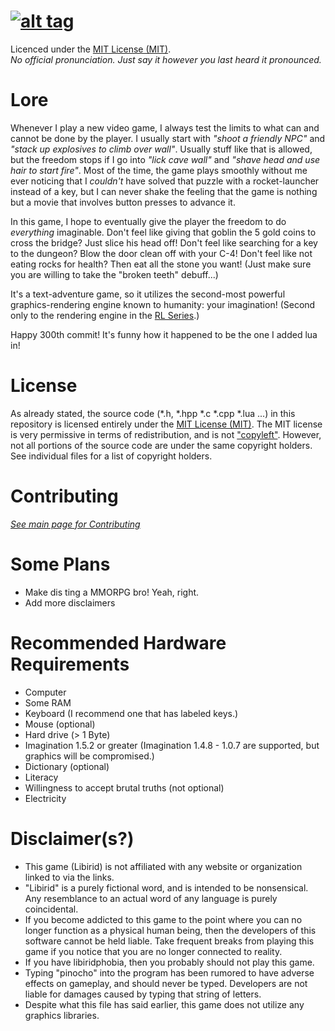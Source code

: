 [![alt tag](http://naftoreiclag.github.io/libirid_vector.svg "Libirid")](https://github.com/Naftoreiclag/Libirid)
===
Licenced under the [MIT License (MIT)](http://opensource.org/licenses/mit-license.html).  
*No official pronunciation. Just say it however you last heard it pronounced.*

Lore
===
Whenever I play a new video game, I always test the limits to what can and cannot be done by the player. I usually start with *"shoot a friendly NPC"* and *"stack up explosives to climb over wall"*. Usually stuff like that is allowed, but the freedom stops if I go into *"lick cave wall"* and *"shave head and use hair to start fire"*. Most of the time, the game plays smoothly without me ever noticing that I *couldn't* have solved that puzzle with a rocket-launcher instead of a key, but I can never shake the feeling that the game is nothing but a movie that involves button presses to advance it.

In this game, I hope to eventually give the player the freedom to do *everything* imaginable. Don't feel like giving that goblin the 5 gold coins to cross the bridge? Just slice his head off! Don't feel like searching for a key to the dungeon? Blow the door clean off with your C-4! Don't feel like not eating rocks for health? Then eat all the stone you want! (Just make sure you are willing to take the "broken teeth" debuff...)

It's a text-adventure game, so it utilizes the second-most powerful graphics-rendering engine known to humanity: your imagination! (Second only to the rendering engine in the [RL Series](http://uncyclopedia.wikia.com/wiki/Real_Life).)

Happy 300th commit! It's funny how it happened to be the one I added lua in!

License
===
As already stated, the source code (*.h, *.hpp *.c *.cpp *.lua ...) in this repository is licensed entirely under the [MIT License (MIT)](http://opensource.org/licenses/mit-license.html). The MIT license is very permissive in terms of redistribution, and is not ["copyleft"](http://www.gnu.org/copyleft/index.html). However, not all portions of the source code are under the same copyright holders. See individual files for a list of copyright holders.

Contributing
===
[*See main page for Contributing*](contribute.md)

Some Plans
===
* Make dis ting a MMORPG bro! Yeah, right.
* Add more disclaimers

Recommended Hardware Requirements
===
* Computer
* Some RAM
* Keyboard (I recommend one that has labeled keys.)
* Mouse (optional)
* Hard drive (> 1 Byte)
* Imagination 1.5.2 or greater (Imagination 1.4.8 - 1.0.7 are supported, but graphics will be compromised.)
* Dictionary (optional)
* Literacy
* Willingness to accept brutal truths (not optional)
* Electricity

Disclaimer(s?)
===
* This game (Libirid) is not affiliated with any website or organization linked to via the links.
* "Libirid" is a purely fictional word, and is intended to be nonsensical. Any resemblance to an actual word of any language is purely coincidental.
* If you become addicted to this game to the point where you can no longer function as a physical human being, then the developers of this software cannot be held liable. Take frequent breaks from playing this game if you notice that you are no longer connected to reality.
* If you have libiridphobia, then you probably should not play this game.
* Typing "pinocho" into the program has been rumored to have adverse effects on gameplay, and should never be typed. Developers are not liable for damages caused by typing that string of letters.
* Despite what this file has said earlier, this game does not utilize any graphics libraries.
